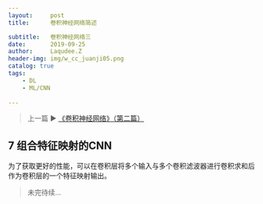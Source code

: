 ```yaml
---
layout:     post
title:      卷积神经网络简述

subtitle:   卷积神经网络三
date:       2019-09-25
author:     Laqudee.Z
header-img: img/w_cc_juanji05.png
catalog: true
tags:
    - DL
    - ML/CNN
  
---
```


> 上一篇 ▶️ [《卷积神经网络》（第二篇）](https://zhaoylong.github.io/2019/09/21/%E5%8D%B7%E7%A7%AF%E7%A5%9E%E7%BB%8F%E7%BD%91%E7%BB%9C%E7%AE%80%E8%BF%B0/)

## 7 组合特征映射的CNN
为了获取更好的性能，可以在卷积层将多个输入与多个卷积滤波器进行卷积求和后作为卷积层的一个特征映射输出。

> 未完待续...